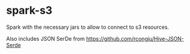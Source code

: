 # spark-s3
Spark with the necessary jars to allow to connect to s3 resources.

Also includes JSON SerDe from https://github.com/rcongiu/Hive-JSON-Serde


